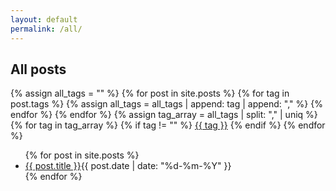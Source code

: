```yaml
---
layout: default
permalink: /all/
---
```


<section class="posts">
<h2>All posts</h2>
<div id="tag-container">
{% assign all_tags = "" %}
{% for post in site.posts %}
  {% for tag in post.tags %}
    {% assign all_tags = all_tags | append: tag | append: "," %}
  {% endfor %}
{% endfor %}
{% assign tag_array = all_tags | split: "," | uniq %}
{% for tag in tag_array %}
  {% if tag != "" %}
    <span id="tag"><a href="/tag/{{ tag | slugify }}">{{ tag }}</a></span>
  {% endif %}
{% endfor %}
</div>
<ul>
{% for post in site.posts %}
<li><a href="{{ site.baseurl }}{{ post.url }}">{{ post.title }}</a><time datetime="{{ post.date | date_to_xmlschema }}">{{ post.date | date: "%d-%m-%Y" }}</time></li>
{% endfor %}
</ul>
</section>

